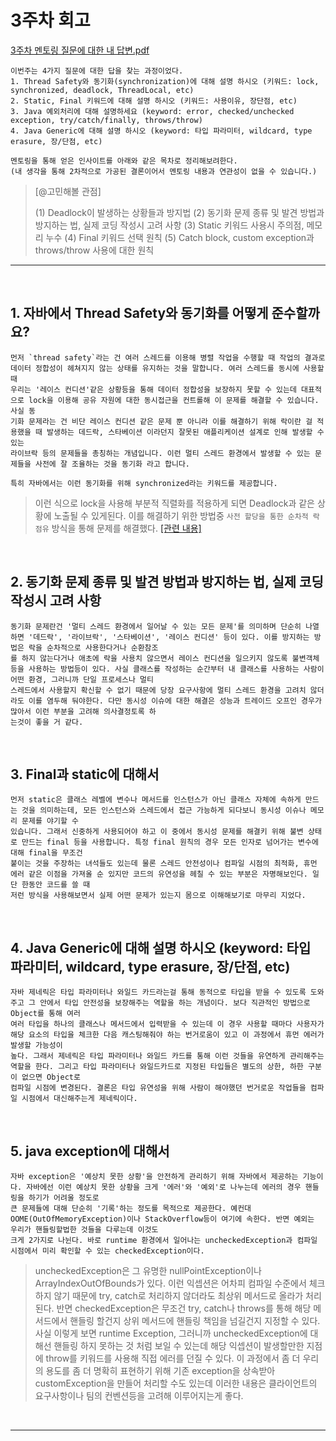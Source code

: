 # 3주차 회고

[3주차 멘토링 질문에 대한 내 답변.pdf](-)
```
이번주는 4가지 질문에 대한 답을 찾는 과정이었다.
1. Thread Safety와 동기화(synchronization)에 대해 설명 하시오 (키워드: lock, synchronized, deadlock, ThreadLocal, etc)
2. Static, Final 키워드에 대해 설명 하시오 (키워드: 사용이유, 장단점, etc)
3. Java 예외처리에 대해 설명하세요 (keyword: error, checked/unchecked exception, try/catch/finally, throws/throw)
4. Java Generic에 대해 설명 하시오 (keyword: 타입 파라미터, wildcard, type erasure, 장/단점, etc)

멘토링을 통해 얻은 인사이트를 아래와 같은 목차로 정리해보려한다.
(내 생각을 통해 2차적으로 가공된 결론이어서 멘토링 내용과 연관성이 없을 수 있습니다.)
```

> [@고민해볼 관점]
> 
> (1) Deadlock이 발생하는 상황들과 방지법
> (2) 동기화 문제 종류 및 발견 방법과 방지하는 법, 실제 코딩 작성시 고려 사항
> (3) Static 키워드 사용시 주의점, 메모리 누수
> (4) Final 키워드 선택 원칙
> (5) Catch block, custom exception과 throws/throw 사용에 대한 원칙
----------------------------------------------

<br>

## 1. 자바에서 Thread Safety와 동기화를 어떻게 준수할까요?


```
먼저 `thread safety`라는 건 여러 스레드를 이용해 병렬 작업을 수행할 때 작업의 결과로 데이터 정합성이 헤쳐지지 않는 상태를 유지하는 것을 말합니다. 여러 스레드를 동시에 사용할 때
우리는 '레이스 컨디션'같은 상황등을 통해 데이터 정합성을 보장하지 못할 수 있는데 대표적으로 lock을 이용해 공유 자원에 대한 동시접근을 컨트롤해 이 문제를 해결할 수 있습니다. 사실 동
기화 문제라는 건 비단 레이스 컨디션 같은 문제 뿐 아니라 이를 해결하기 위해 락이란 걸 적용했을 때 발생하는 데드락, 스타베이션 이라던지 잘못된 애플리케이션 설계로 인해 발생할 수 있는
라이브락 등의 문제들을 총칭하는 개념입니다. 이런 멀티 스레드 환경에서 발생할 수 있는 문제들을 사전에 잘 조율하는 것을 동기화 라고 합니다.

특히 자바에서는 이런 동기화를 위해 synchronized라는 키워드를 제공합니다.
```

> 이런 식으로 lock을 사용해 부분적 직렬화를 적용하게 되면 Deadlock과 같은 상황에 노출될 수 있게된다. 이를 해결하기 위한 방법중 `사전 할당을 통한 순차적 락 점유` 방식을 통해 문제를 해결했다.
[[관련 내용]](https://blog.naver.com/cksgurwkd12/223336505526)

<br>

## 2. 동기화 문제 종류 및 발견 방법과 방지하는 법, 실제 코딩 작성시 고려 사항


```
동기화 문제란건 '멀티 스레드 환경에서 일어날 수 있는 모든 문제'를 의미하며 단순히 나열하면 '데드락', '라이브락', '스타베이션', '레이스 컨디션' 등이 있다. 이를 방지하는 방법은 락을 순차적으로 사용한다거나 순환참조
를 하지 않는다거나 애초에 락을 사용치 않으면서 레이스 컨디션을 일으키지 않도록 불변객체등을 사용하는 방법등이 있다. 사실 클래스를 작성하는 순간부터 내 클래스를 사용하는 사람이 어떤 환경, 그러니까 단일 프로세스나 멀티
스레드에서 사용할지 확신할 수 없기 때문에 당장 요구사항에 멀티 스레드 환경을 고려치 않더라도 이를 염두해 둬야한다. 다만 동시성 이슈에 대한 해결은 성능과 트레이드 오프인 경우가 많아서 이런 부분을 고려해 의사결정토록 하
는것이 좋을 거 같다.
```

<br>


## 3. Final과 static에 대해서


```
먼저 static은 클래스 레벨에 변수나 메서드를 인스턴스가 아닌 클래스 자체에 속하게 만드는 것을 의미하는데, 모든 인스턴스와 스레드에서 접근 가능하게 되다보니 동시성 이슈나 메모리 문제를 야기할 수
있습니다. 그래서 신중하게 사용되어야 하고 이 중에서 동시성 문제를 해결키 위해 불변 상태로 만드는 final 등을 사용합니다. 특정 final 원칙의 경우 모든 인자로 넘어가는 변수에 대해 final을 무조건
붙이는 것을 주장하는 녀석들도 있는데 물론 스레드 안전성이나 컴파일 시점의 최적화, 휴먼 에러 같은 이점을 가져올 순 있지만 코드의 유연성을 헤칠 수 있는 부분은 자명해보인다. 일단 한동안 코드를 쓸 때
저런 방식을 사용해보면서 실제 어떤 문제가 있는지 몸으로 이해해보기로 마무리 지었다.
```

<br>

## 4. Java Generic에 대해 설명 하시오 (keyword: 타입 파라미터, wildcard, type erasure, 장/단점, etc)

```
자바 제네릭은 타입 파라미터나 와일드 카드라는걸 통해 동적으로 타입을 받을 수 있도록 도와주고 그 안에서 타입 안전성을 보장해주는 역할을 하는 개념이다. 보다 직관적인 방법으로 Object를 통해 여러
여러 타입을 하나의 클래스나 메서드에서 입력받을 수 있는데 이 경우 사용할 때마다 사용자가 해당 요소의 타입을 체크한 다음 캐스팅해줘야 하는 번거로움이 있고 이 과정에서 휴먼 에러가 발생할 가능성이
높다. 그래서 제네릭은 타입 파라미터나 와일드 카드를 통해 이런 것들을 유연하게 관리해주는 역할을 한다. 그리고 타입 파라미터나 와일드카드로 지정된 타입들은 별도의 상한, 하한 구분이 없으면 Object로
컴파일 시점에 변경된다. 결론은 타입 유연성을 위해 사람이 해야했던 번거로운 작업들을 컴파일 시점에서 대신해주는게 제네릭이다.
```

<br>

## 5. java exception에 대해서

```
자바 exception은 '예상치 못한 상황'을 안전하게 관리하기 위해 자바에서 제공하는 기능이다. 자바에선 이런 예상치 못한 상황을 크게 '에러'와 '예외'로 나누는데 에러의 경우 핸들링을 하기가 어려울 정도로
큰 문제들에 대해 단순히 '기록'하는 정도를 목적으로 제공한다. 예컨대 OOME(OutOfMemoryException)이나 StackOverflow등이 여기에 속한다. 반면 예외는 우리가 핸들링할법한 것들을 다루는데 이것도
크게 2가지로 나뉜다. 바로 runtime 환경에서 일어나는 uncheckedException과 컴파일 시점에서 미리 확인할 수 있는 checkedException이다.
```

> uncheckedException은 그 유명한 nullPointException이나 ArrayIndexOutOfBounds가 있다. 이런 익셉션은 어차피 컴파일 수준에서 체크하지 않기 때문에 try, catch로 처리하지 않더라도 최상위
> 메서드로 올라가 처리된다. 반면 checkedException은 무조건 try, catch나 throws를 통해 해당 메서드에서 핸들링 할건지 상위 메서드에 핸들링 책임을 넘길건지 지정할 수 있다. 사실 이렇게 보면 runtime
> Exception, 그러니까 uncheckedException에 대해선 핸들링 하지 못하는 것 처럼 보일 수 있는데 해당 익셉션이 발생할만한 지점에 throw를 키워드를 사용해 직접 에러를 던질 수 있다. 이 과정에서 좀 더
> 우리의 용도를 좀 더 명확히 표현하기 위해 기존 exception을 상속받아 customException을 만들어 처리할 수도 있는데 이러한 내용은 클라이언트의 요구사항이나 팀의 컨벤션등을 고려해 이루어지는게 좋다.

<br>

--- 
